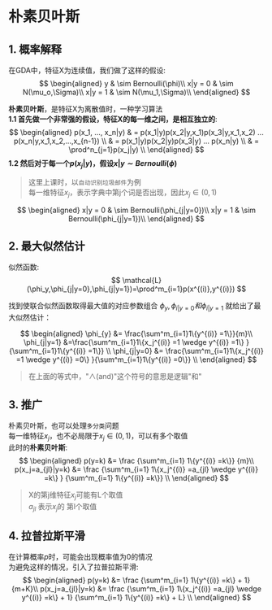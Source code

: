 # 朴素贝叶斯

## 1. 概率解释
在GDA中，特征X为连续值，我们做了这样的假设:  
$$
\begin{aligned}
    y & \sim Bernoulli(\phi)\\
    x|y = 0 & \sim N(\mu_o,\Sigma)\\
    x|y = 1 & \sim N(\mu_1,\Sigma)\\
\end{aligned}
$$

**朴素贝叶斯**，是特征X为离散值时，一种学习算法  
**1.1 首先做一个非常强的假设，特征X的每一维之间，是相互独立的**:  
$$
\begin{aligned}
    p(x_1, ..., x_n|y) & = p(x_1|y)p(x_2|y,x_1)p(x_3|y,x_1,x_2) ... p(x_n|y,x_1,x_2,...,x_{n-1}) \\
    & = p(x_1|y)p(x_2|y)p(x_3|y) ... p(x_n|y) \\
    & = \prod^n_{j=1}p(x_j|y) \\
\end{aligned}
$$
**1.2 然后对于每一个$p(x_j|y)$，假设$x|y \sim Bernoulli(\phi)$**  
> 这里上课时，以`自动识别垃圾邮件`为例  
> 每一维特征$x_j$，表示字典中第j个词是否出现，因此$x_j \in (0,1)$

$$
\begin{aligned}
    x|y = 0 & \sim Bernoulli(\phi_{j|y=0})\\
    x|y = 1 & \sim Bernoulli(\phi_{j|y=1})\\
\end{aligned}
$$

## 2. 最大似然估计

似然函数:  
$$
\mathcal{L}(\phi_y,\phi_{j|y=0},\phi_{j|y=1})=\prod^m_{i=1}p(x^{(i)},y^{(i)})
$$

找到使联合似然函数取得最大值的对应参数组合 $\phi_y , \phi_{i|y=0} 和 \phi_{i|y=1}$ 就给出了最大似然估计：

$$
\begin{aligned}
    \phi_{y} &= \frac{\sum^m_{i=1}1\{y^{(i)} =1\}}{m}\\
    \phi_{j|y=1} &=\frac{\sum^m_{i=1}1\{x_j^{(i)} =1 \wedge y^{(i)} =1\} }{\sum^m_{i=1}1\{y^{(i)} =1\}} \\
    \phi_{j|y=0} &= \frac{\sum^m_{i=1}1\{x_j^{(i)} =1 \wedge y^{(i)} =0\} }{\sum^m_{i=1}1\{y^{(i)} =0\}} \\
\end{aligned}
$$
> 在上面的等式中，"$\wedge$(and)"这个符号的意思是逻辑"和"

## 3. 推广
朴素贝叶斯，也可以处理`多分类`问题  
每一维特征$x_j$，也不必局限于$x_j \in (0,1)$，可以有多个取值  
此时的**朴素贝叶斯**:
$$
\begin{aligned}
    p(y=k) &= \frac {\sum^m_{i=1} 1\{y^{(i)} =k\}} {m}\\
    p(x_j=a_{jl}|y=k) &= \frac {\sum^m_{i=1} 1\{x_j^{(i)} =a_{jl} \wedge y^{(i)} =k\} } {\sum^m_{i=1} 1\{y^{(i)} =k\}} \\
\end{aligned}
$$
> X的第j维特征$x_j$可能有L个取值  
> $a_{jl}$ 表示$x_j$的 第l个取值

## 4. 拉普拉斯平滑
在计算概率$p$时，可能会出现概率值为0的情况  
为避免这样的情况，引入了拉普拉斯平滑:  
$$
\begin{aligned}
    p(y=k) &= \frac {\sum^m_{i=1} 1\{y^{(i)} =k\} + 1} {m+K}\\
    p(x_j=a_{jl}|y=k) &= \frac {\sum^m_{i=1} 1\{x_j^{(i)} =a_{jl} \wedge y^{(i)} =k\} + 1} {\sum^m_{i=1} 1\{y^{(i)} =k\} + L} \\
\end{aligned}
$$

